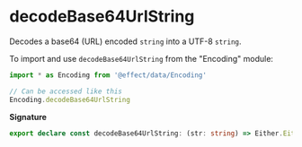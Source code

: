 # decodeBase64UrlString

Decodes a base64 (URL) encoded `string` into a UTF-8 `string`.

To import and use `decodeBase64UrlString` from the "Encoding" module:

```ts
import * as Encoding from '@effect/data/Encoding'

// Can be accessed like this
Encoding.decodeBase64UrlString
```

**Signature**

```ts
export declare const decodeBase64UrlString: (str: string) => Either.Either<DecodeException, string>
```
